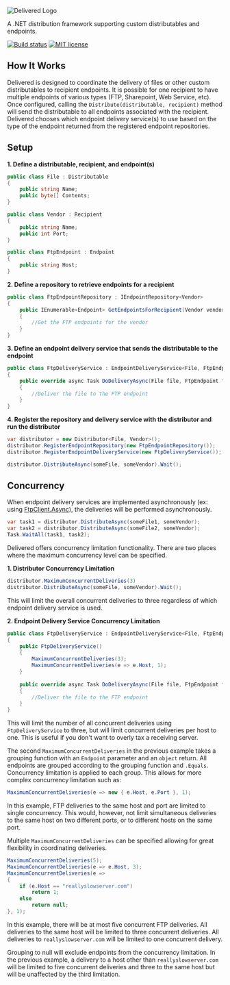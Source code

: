 ![Delivered Logo](https://raw.githubusercontent.com/justinjstark/Verdeler/master/Delivered.png)

A .NET distribution framework supporting custom distributables and endpoints.

[![Build status](https://ci.appveyor.com/api/projects/status/bc2sduxl2rjwehyo?svg=true)](https://ci.appveyor.com/project/justinjstark/verdeler) [![MIT license](https://img.shields.io/github/license/justinjstark/verdeler.svg)](https://img.shields.io/github/license/justinjstark/verdeler.svg)

## How It Works

Delivered is designed to coordinate the delivery of files or other custom distributables to recipient endpoints. It is possible for one recipient to have multiple endpoints of various types (FTP, Sharepoint, Web Service, etc). Once configured, calling the `Distribute(distributable, recipient)` method will send the distributable to all endpoints associated with the recipient. Delivered chooses which endpoint delivery service(s) to use based on the type of the endpoint returned from the registered endpoint repositories.

## Setup

**1. Define a distributable, recipient, and endpoint(s)**

```C#
public class File : Distributable
{
    public string Name;
    public byte[] Contents;
}

public class Vendor : Recipient
{
    public string Name;
    public int Port;
}

public class FtpEndpoint : Endpoint
{
    public string Host;
}
```

**2. Define a repository to retrieve endpoints for a recipient**

```C#
public class FtpEndpointRepository : IEndpointRepository<Vendor>
{
    public IEnumerable<Endpoint> GetEndpointsForRecipient(Vendor vendor)
    {
        //Get the FTP endpoints for the vendor
    }
}
```

**3. Define an endpoint delivery service that sends the distributable to the endpoint**

```C#
public class FtpDeliveryService : EndpointDeliveryService<File, FtpEndpoint>
{
    public override async Task DoDeliveryAsync(File file, FtpEndpoint ftpEndpoint)
    {
        //Deliver the file to the FTP endpoint
    }
}
```

**4. Register the repository and delivery service with the distributor and run the distributor**

```C#
var distributor = new Distributor<File, Vendor>();
distributor.RegisterEndpointRepository(new FtpEndpointRepository());
distributor.RegisterEndpointDeliveryService(new FtpDeliveryService());

distributor.DistributeAsync(someFile, someVendor).Wait();
```

## Concurrency

When endpoint delivery services are implemented asynchronously (ex: using [FtpClient.Async](https://github.com/rkttu/System.Net.FtpClient.Async)), the deliveries will be performed asynchronously.

```C#
var task1 = distributor.DistributeAsync(someFile1, someVendor);
var task2 = distributor.DistributeAsync(someFile2, someVendor);
Task.WaitAll(task1, task2);
```

Delivered offers concurrency limitation functionality. There are two places where the maximum concurrency level can be specified.

**1. Distributor Concurrency Limitation**

```C#
distributor.MaximumConcurrentDeliveries(3)
distributor.DistributeAsync(someFile, someVendor).Wait();
```

This will limit the overall concurrent deliveries to three regardless of which endpoint delivery service is used.

**2. Endpoint Delivery Service Concurrency Limitation**

```C#
public class FtpDeliveryService : EndpointDeliveryService<File, FtpEndpoint>
{
    public FtpDeliveryService()
    {
        MaximumConcurrentDeliveries(3);
        MaximumConcurrentDeliveries(e => e.Host, 1);
    }
    
    public override async Task DoDeliveryAsync(File file, FtpEndpoint ftpEndpoint)
    {
        //Deliver the file to the FTP endpoint
    }
}
```

This will limit the number of all concurrent deliveries using `FtpDeliveryService` to three, but will limit concurrent deliveries per host to one. This is useful if you don't want to overly tax a receiving server.

The second `MaximumConcurrentDeliveries` in the previous example takes a grouping function with an `Endpoint` parameter and an `object` return. All endpoints are grouped according to the grouping function and `.Equals`. Concurrency limitation is applied to each group. This allows for more complex concurrency limitation such as:

```C#
MaximumConcurrentDeliveries(e => new { e.Host, e.Port }, 1);
```

In this example, FTP deliveries to the same host and port are limited to single concurrency. This would, however, not limit simultaneous deliveries to the same host on two different ports, or to different hosts on the same port.

Multiple `MaximumConcurrentDeliveries` can be specified allowing for great flexibility in coordinating deliveries.

```C#
MaximumConcurrentDeliveries(5);
MaximumConcurrentDeliveries(e => e.Host, 3);
MaximumConcurrentDeliveries(e =>
{
    if (e.Host == "reallyslowserver.com")
        return 1;
    else
        return null;
}, 1);
```

In this example, there will be at most five concurrent FTP deliveries. All deliveries to the same host will be limited to three concurrent deliveries. All deliveries to `reallyslowserver.com` will be limited to one concurrent delivery.

Grouping to null will exclude endpoints from the concurrency limitation. In the previous example, a delivery to a host other than `reallyslowserver.com` will be limited to five concurrent deliveries and three to the same host but will be unaffected by the third limitation.
